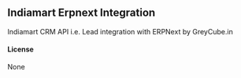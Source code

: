 ## Indiamart Erpnext Integration

Indiamart CRM API i.e. Lead integration with ERPNext by GreyCube.in

#### License

None